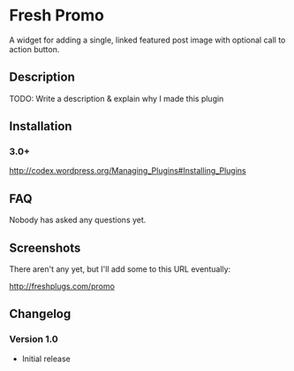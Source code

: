 # Fresh Promo

A widget for adding a single, linked featured post image with optional call to action button.

## Description

TODO: Write a description & explain why I made this plugin

## Installation

### 3.0+

http://codex.wordpress.org/Managing_Plugins#Installing_Plugins

## FAQ

Nobody has asked any questions yet.

## Screenshots

There aren't any yet, but I'll add some to this URL eventually:

http://freshplugs.com/promo

## Changelog

### Version 1.0

+ Initial release